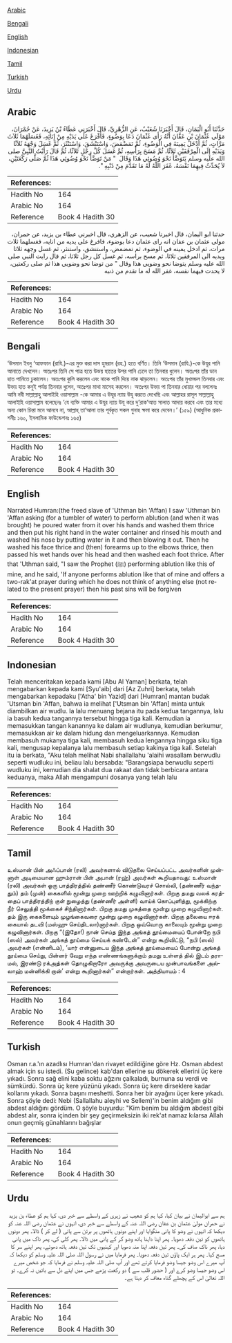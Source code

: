 [Arabic](#arabic)

[Bengali](#bengali)

[English](#english)

[Indonesian](#indonesian)

[Tamil](#tamil)

[Turkish](#turkish)

[Urdu](#urdu)

## Arabic


<div dir="rtl" lang="ar" style={{fontSize:'larger',backgroundColor:'#f8f9fa',padding:20}}>
حَدَّثَنَا أَبُو الْيَمَانِ، قَالَ أَخْبَرَنَا شُعَيْبٌ، عَنِ الزُّهْرِيِّ، قَالَ أَخْبَرَنِي عَطَاءُ بْنُ يَزِيدَ، عَنْ حُمْرَانَ، مَوْلَى عُثْمَانَ بْنِ عَفَّانَ أَنَّهُ رَأَى عُثْمَانَ دَعَا بِوَضُوءٍ، فَأَفْرَغَ عَلَى يَدَيْهِ مِنْ إِنَائِهِ، فَغَسَلَهُمَا ثَلاَثَ مَرَّاتٍ، ثُمَّ أَدْخَلَ يَمِينَهُ فِي الْوَضُوءِ، ثُمَّ تَمَضْمَضَ، وَاسْتَنْشَقَ، وَاسْتَنْثَرَ، ثُمَّ غَسَلَ وَجْهَهُ ثَلاَثًا وَيَدَيْهِ إِلَى الْمِرْفَقَيْنِ ثَلاَثًا، ثُمَّ مَسَحَ بِرَأْسِهِ، ثُمَّ غَسَلَ كُلَّ رِجْلٍ ثَلاَثًا، ثُمَّ قَالَ رَأَيْتُ النَّبِيَّ صلى الله عليه وسلم يَتَوَضَّأُ نَحْوَ وُضُوئِي هَذَا وَقَالَ ‏ "‏ مَنْ تَوَضَّأَ نَحْوَ وُضُوئِي هَذَا ثُمَّ صَلَّى رَكْعَتَيْنِ، لاَ يُحَدِّثُ فِيهِمَا نَفْسَهُ، غَفَرَ اللَّهُ لَهُ مَا تَقَدَّمَ مِنْ ذَنْبِهِ ‏"‏‏.‏
</div>
<div style={{backgroundColor:'#f8f9fa',padding:20, marginBottom: 10}}><table> <thead> <tr> <th>References:</th> <th></th> </tr> </thead> <tbody><tr><td>Hadith No</td><td>164</td></tr><tr><td>Arabic No</td><td>164</td></tr><tr><td>Reference</td><td>Book 4 Hadith 30</td></tr></tbody></table></div>


<div dir="rtl" lang="ar" style={{fontSize:'larger',backgroundColor:'#f8f9fa',padding:20}}>
حدثنا ابو اليمان، قال اخبرنا شعيب، عن الزهري، قال اخبرني عطاء بن يزيد، عن حمران، مولى عثمان بن عفان انه راى عثمان دعا بوضوء، فافرغ على يديه من انايه، فغسلهما ثلاث مرات، ثم ادخل يمينه في الوضوء، ثم تمضمض، واستنشق، واستنثر، ثم غسل وجهه ثلاثا ويديه الى المرفقين ثلاثا، ثم مسح براسه، ثم غسل كل رجل ثلاثا، ثم قال رايت النبي صلى الله عليه وسلم يتوضا نحو وضويي هذا وقال " من توضا نحو وضويي هذا ثم صلى ركعتين، لا يحدث فيهما نفسه، غفر الله له ما تقدم من ذنبه
</div>
<div style={{backgroundColor:'#f8f9fa',padding:20, marginBottom: 10}}><table> <thead> <tr> <th>References:</th> <th></th> </tr> </thead> <tbody><tr><td>Hadith No</td><td>164</td></tr><tr><td>Arabic No</td><td>164</td></tr><tr><td>Reference</td><td>Book 4 Hadith 30</td></tr></tbody></table></div>

## Bengali


<div dir="ltr" lang="bn" style={{fontSize:'larger',backgroundColor:'#f8f9fa',padding:20}}>
‘উসমান ইবনু ‘আফফান (রাযি.)-এর মুক্ত করা দাস হুমরান (রহ.) হতে বর্ণিত। তিনি ‘উসমান (রাযি.)-কে উযূর পানি আনাতে দেখলেন। অতঃপর তিনি সে পাত্র হতে উভয় হাতের উপর পানি ঢেলে তা তিনবার ধুলেন। অতঃপর তাঁর ডান হাত পানিতে ঢুকালেন। অতঃপর কুলি করলেন এবং নাকে পানি দিয়ে নাক ঝাড়লেন। অতঃপর তাঁর মুখমন্ডল তিনবার এবং উভয় হাত কনুই পর্যন্ত তিনবার ধুলেন, অতঃপর মাথা মাসেহ করলেন। অতঃপর উভয় পা তিনবার ধোয়ার পর বললেনঃ আমি নবী সাল্লাল্লাহু আলাইহি ওয়াসাল্লাম -কে আমার এ উযূর ন্যায় উযূ করতে দেখেছি এবং আল্লাহর রাসূল সাল্লাল্লাহু আলাইহি ওয়াসাল্লাম বলেছেনঃ ‘যে ব্যক্তি আমার এ উযূর ন্যায় উযূ করে দু’রাক‘আত সালাত আদায় করবে এবং তার মধ্যে অন্য কোন চিন্তা মনে আনবে না, আল্লাহ্ তা‘আলা তার পূর্বকৃত সকল গুনাহ ক্ষমা করে দেবেন।’ (১৫৯) (আধুনিক প্রকাশনীঃ ১৬০, ইসলামিক ফাউন্ডেশনঃ ১৬৫)
</div>
<div style={{backgroundColor:'#f8f9fa',padding:20, marginBottom: 10}}><table> <thead> <tr> <th>References:</th> <th></th> </tr> </thead> <tbody><tr><td>Hadith No</td><td>164</td></tr><tr><td>Arabic No</td><td>164</td></tr><tr><td>Reference</td><td>Book 4 Hadith 30</td></tr></tbody></table></div>

## English


<div dir="ltr" lang="en" style={{fontSize:'larger',backgroundColor:'#f8f9fa',padding:20}}>
Narrated Humran:(the freed slave of 'Uthman bin 'Affan) I saw 'Uthman bin 'Affan asking (for a tumbler of water) to perform ablution (and when it was brought) he poured water from it over his hands and washed them thrice and then put his right hand in the water container and rinsed his mouth and washed his nose by putting water in it and then blowing it out. Then he washed his face thrice and (then) forearms up to the elbows thrice, then passed his wet hands over his head and then washed each foot thrice. After that 'Uthman said, "I saw the Prophet (ﷺ) performing ablution like this of mine, and he said, 'If anyone performs ablution like that of mine and offers a two-rak'at prayer during which he does not think of anything else (not related to the present prayer) then his past sins will be forgiven
</div>
<div style={{backgroundColor:'#f8f9fa',padding:20, marginBottom: 10}}><table> <thead> <tr> <th>References:</th> <th></th> </tr> </thead> <tbody><tr><td>Hadith No</td><td>164</td></tr><tr><td>Arabic No</td><td>164</td></tr><tr><td>Reference</td><td>Book 4 Hadith 30</td></tr></tbody></table></div>

## Indonesian


<div dir="ltr" lang="id" style={{fontSize:'larger',backgroundColor:'#f8f9fa',padding:20}}>
Telah menceritakan kepada kami [Abu Al Yaman] berkata, telah mengabarkan kepada kami [Syu'aib] dari [Az Zuhri] berkata, telah mengabarkan kepadaku ['Atha' bin Yazid] dari [Humran] mantan budak 'Utsman bin 'Affan, bahwa ia melihat ['Utsman bin 'Affan] minta untuk diambilkan air wudlu. Ia lalu menuang bejana itu pada kedua tangannya, lalu ia basuh kedua tangannya tersebut hingga tiga kali. Kemudian ia memasukkan tangan kanannya ke dalam air wudlunya, kemudian berkumur, memasukkan air ke dalam hidung dan mengeluarkannya. Kemudian membasuh mukanya tiga kali, membasuh kedua lengannya hingga siku tiga kali, mengusap kepalanya lalu membasuh setiap kakinya tiga kali. Setelah itu ia berkata, "Aku telah melihat Nabi shallallahu 'alaihi wasallam berwudlu seperti wudluku ini, beliau lalu bersabda: "Barangsiapa berwudlu seperti wudluku ini, kemudian dia shalat dua rakaat dan tidak berbicara antara keduanya, maka Allah mengampuni dosanya yang telah lalu
</div>
<div style={{backgroundColor:'#f8f9fa',padding:20, marginBottom: 10}}><table> <thead> <tr> <th>References:</th> <th></th> </tr> </thead> <tbody><tr><td>Hadith No</td><td>164</td></tr><tr><td>Arabic No</td><td>164</td></tr><tr><td>Reference</td><td>Book 4 Hadith 30</td></tr></tbody></table></div>

## Tamil


<div dir="ltr" lang="ta" style={{fontSize:'larger',backgroundColor:'#f8f9fa',padding:20}}>
உஸ்மான் பின் அஃப்பான் (ரலி) அவர்களால் விடுதலை செய்யப்பட்ட அவர்களின் முன்னாள் அடிமையான ஹும்ரான் பின் அபான் (ரஹ்) அவர்கள் கூறியதாவது: உஸ்மான் (ரலி) அவர்கள் ஒரு பாத்திரத்தில் தண்ணீர் கொண்டுவரச் சொல்லி, (தண்ணீர் வந்ததும்) தம் (முன்) கைகளில் மூன்று முறை ஊற்றிக் கழுவினார்கள். பிறகு தமது வலக் கரத்தைப் பாத்திரத்திற் குள் நுழைத்து (தண்ணீர் அள்ளி) வாய்க் கொப்புளித்து, மூக்கிற்கு நீர் செலுத்தி மூக்கைச் சிந்தினார்கள். பிறகு தமது முகத்தை மூன்று முறை கழுவினார்கள். தம் இரு கைகளையும் முழங்கைவரை மூன்று முறை கழுவினார்கள். பிறகு தலையை ஈரக் கையால் தடவி (மஸ்ஹு செய்திடலா)னார்கள். பிறகு ஒவ்வொரு காலையும் மூன்று முறை கழுவினார்கள். பிறகு “(இதோ!) நான் செய்த இந்த அங்கத் தூய்மையைப் போன்றே நபி (ஸல்) அவர்கள் அங்கத் தூய்மை செய்யக் கண்டேன்” என்று கூறிவிட்டு, “நபி (ஸல்) அவர்கள் (என்னிடம்), ‘யார் என்னுடைய இந்த அங்கத் தூய்மையைப் போன்று அங்கத் தூய்மை செய்து, பின்னர் வேறு எந்த எண்ணங்களுக்கும் தமது உள்ளத் தில் இடம் தராமல், இரண்டு ரக்அத்கள் தொழுகிறாரோ அவருக்கு அவருடைய முன்பாவங்களை அல்லாஹ் மன்னிக்கி றான்’ என்று கூறினார்கள்” என்றார்கள். அத்தியாயம் : 4
</div>
<div style={{backgroundColor:'#f8f9fa',padding:20, marginBottom: 10}}><table> <thead> <tr> <th>References:</th> <th></th> </tr> </thead> <tbody><tr><td>Hadith No</td><td>164</td></tr><tr><td>Arabic No</td><td>164</td></tr><tr><td>Reference</td><td>Book 4 Hadith 30</td></tr></tbody></table></div>

## Turkish


<div dir="ltr" lang="tr" style={{fontSize:'larger',backgroundColor:'#f8f9fa',padding:20}}>
Osman r.a.'ın azadlısı Humran'dan rivayet edildiğine göre Hz. Osman abdest almak için su istedi. (Su gelince) kab'dan ellerine su dökerek ellerini üç kere yıkadı. Sonra sağ elini kaba soktu ağzını çalkaladı, burnuna su verdi ve sümkürdü. Sonra üç kere yüzünü yıkadı. Sonra üç kere dirseklere kadar kollarını yıkadı. Sonra başını meshetti. Sonra her bir ayağını üçer kere yıkadı. Sonra şöyle dedi: Nebi (Sallallahu aleyhi ve Sellem)'in benim aldığım gibi abdest aldığını gördüm. O şöyle buyurdu: "Kim benim bu aldığım abdest gibi abdest alır, sonra içinden bir şey geçirmeksizin iki rek'at namaz kılarsa Allah onun geçmiş günahlarını bağışlar
</div>
<div style={{backgroundColor:'#f8f9fa',padding:20, marginBottom: 10}}><table> <thead> <tr> <th>References:</th> <th></th> </tr> </thead> <tbody><tr><td>Hadith No</td><td>164</td></tr><tr><td>Arabic No</td><td>164</td></tr><tr><td>Reference</td><td>Book 4 Hadith 30</td></tr></tbody></table></div>

## Urdu


<div dir="rtl" lang="ur" style={{fontSize:'larger',backgroundColor:'#f8f9fa',padding:20}}>
ہم سے ابوالیمان نے بیان کیا، کہا ہم کو شعیب نے زہری کے واسطے سے خبر دی، کہا ہم کو عطاء بن یزید نے حمران مولیٰ عثمان بن عفان رضی اللہ عنہ کے واسطے سے خبر دی، انہوں نے عثمان رضی اللہ عنہ کو دیکھا کہ انہوں نے وضو کا پانی منگوایا اور اپنے دونوں ہاتھوں پر برتن سے پانی ( لے کر ) ڈالا۔ پھر دونوں ہاتھوں کو تین دفعہ دھویا۔ پھر اپنا داہنا ہاتھ وضو کر کے پانی میں ڈالا۔ پھر کلی کی، پھر ناک میں پانی دیا، پھر ناک صاف کی۔ پھر تین دفعہ اپنا منہ دھویا اور کہنیوں تک تین دفعہ ہاتھ دھوئے، پھر اپنے سر کا مسح کیا۔ پھر ہر ایک پاؤں تین دفعہ دھویا۔ پھر فرمایا میں نے رسول اللہ صلی اللہ علیہ وسلم کو دیکھا کہ آپ میرے اس وضو جیسا وضو فرمایا کرتے تھے اور آپ صلی اللہ علیہ وسلم نے فرمایا کہ جو شخص میرے اس وضو جیسا وضو کرے اور ( حضور قلب سے ) دو رکعت پڑھے جس میں اپنے دل سے باتیں نہ کرے۔ تو اللہ تعالیٰ اس کے پچھلے گناہ معاف کر دیتا ہے۔
</div>
<div style={{backgroundColor:'#f8f9fa',padding:20, marginBottom: 10}}><table> <thead> <tr> <th>References:</th> <th></th> </tr> </thead> <tbody><tr><td>Hadith No</td><td>164</td></tr><tr><td>Arabic No</td><td>164</td></tr><tr><td>Reference</td><td>Book 4 Hadith 30</td></tr></tbody></table></div>